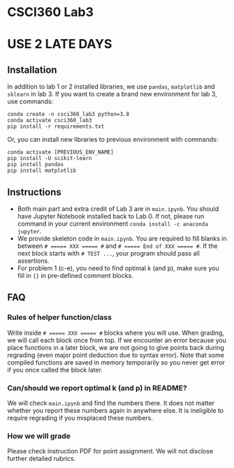 # CSCI360 Lab3
# USE 2 LATE DAYS
## Installation
In addition to lab 1 or 2 installed libraries, we use `pandas`, `matplotlib` and `sklearn` in lab 3. If you want to create a brand new environment for lab 3, use commands:
```
conda create -n csci360_lab3 python=3.8
conda activate csci360_lab3
pip install -r requirements.txt
```
Or, you can install new libraries to previous environment with commands:
```
conda activate [PREVIOUS_ENV_NAME]
pip install -U scikit-learn
pip install pandas
pip install matplotlib
```

## Instructions
- Both main part and extra credit of Lab 3 are in `main.ipynb`. You should have Jupyter Notebook installed back to Lab 0. If not, please run command in your current environment `conda install -c anaconda jupyter`.
- We provide skeleton code in `main.ipynb`. You are required to fill blanks in between `# ===== XXX ===== #` and `# ===== End of XXX ===== #`. If the next block starts with `# TEST ...`, your program should pass all assertions.
- For problem 1 (c-e), you need to find optimal k (and p), make sure you fill in `{}` in pre-defined comment blocks.

## FAQ
### Rules of helper function/class
Write inside `# ===== XXX ===== #` blocks where you will use. When grading, we will call each block once from top. If we encounter an error because you place functions in a later block, we are not going to give points back during regrading (even major point deduction due to syntax error). Note that some compiled functions are saved in memory temporarily so you never get error if you once called the block later.

### Can/should we report optimal k (and p) in README?
We will check `main.ipynb` and find the numbers there. It does not matter whether you report these numbers again in anywhere else. It is ineligible to require regrading if you misplaced these numbers.

### How we will grade
Please check instruction PDF for point assignment. We will not disclose further detailed rubrics.

